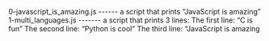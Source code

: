 0-javascript_is_amazing.js ------ a script that prints “JavaScript is amazing”
1-multi_languages.js ------- a script that prints 3 lines: The first line: “C is fun” The second line: “Python is cool” The third line: “JavaScript is amazing